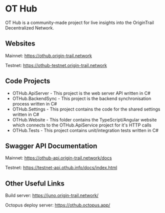 # OT Hub

OT Hub is a community-made project for live insights into the OriginTrail Decentralized Network.

## Websites

Mainnet: https://othub.origin-trail.network

Testnet: https://othub-testnet.origin-trail.network

## Code Projects
- OTHub.ApiServer - This project is the web server API written in C#
- OTHub.BackendSync - This project is the backend synchronisation process written in C#
- OTHub.Settings - This project contains the code for the shared settings written in C#
- OTHub.Website - This folder contains the TypeScript/Angular website which connects to the OTHub.ApiService project for it's HTTP calls
- OTHub.Tests - This project contains unit/integration tests written in C#

## Swagger API Documentation

Mainnet: https://othub-api.origin-trail.network/docs

Testnet: https://testnet-api.othub.info/docs/index.html

## Other Useful Links

Build server: https://juno.origin-trail.network/

Octopus deploy server: https://othub.octopus.app/
